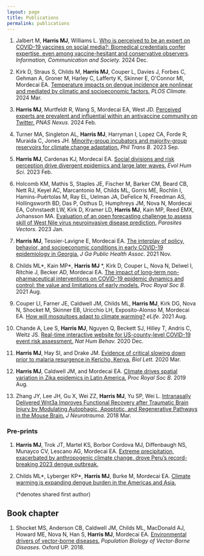 ```yaml
---
layout: page
title: Publications 
permalink: publications
---
```

1. Jalbert M, **Harris MJ**, Williams L. [Who is perceived to be an expert on COVID-19 vaccines on social media?: Biomedical credentials confer expertise, even among vaccine-hesitant and conservative observers](https://doi.org/10.1080/1369118X.2024.2436001). *Information, Communication and Society.* 2024 Dec.
   
12.  Kirk D, Straus S, Childs M, **Harris MJ**, Couper L, Davies J, Forbes C, Gehman A, Groner M, Harley C, Lafferty K, Skinner E, O'Connor MI, Mordecai EA. [Temperature impacts on dengue incidence are nonlinear and mediated by climatic and socioeconomic factors.](https://doi.org/10.1371/journal.pclm.0000152) *PLOS Climate.* 2024 Mar.

11.  **Harris MJ**, Murtfeldt R, Wang S, Mordecai EA, West JD. [Perceived experts are prevalent and influential within an antivaccine community on Twitter.](https://academic.oup.com/pnasnexus/article/3/2/pgae007/7601415?login=false) *PNAS Nexus.* 2024 Feb.

10.  Turner MA, Singleton AL, **Harris MJ**, Harryman I, Lopez CA, Forde R, Muraida C, Jones JH. [Minority-group incubators and majority-group reservoirs for climate change adaptation.](https://doi.org/10.31235/osf.io/28eaj) *Phil Trans B*. 2023 Sep.

9.  **Harris MJ**, Cardenas KJ, Mordecai EA. [Social divisions and risk perception drive divergent epidemics and large later waves.](https://doi.org/10.1017/ehs.2023.2) *Evol Hum Sci*. 2023 Feb.

8.  Holcomb KM, Mathis S, Staples JE, Fischer M, Barker CM, Beard CB, Nett RJ, Keyel AC, Marcantonio M, Childs ML, Gorris ME, Rochlin I, Hamins-Puértolas M, Ray EL, Uelman JA, DeFelice N, Freedman AS, Hollingsworth BD, Das P, Osthus D, Humphreys JM, Nova N, Mordecai EA, Cohnstaedt LW, Kirk D, Kramer LD, **Harris MJ**, Kain MP, Reed EMX, Johansson MA. [Evaluation of an open forecasting challenge to assess skill of West Nile virus neuroinvasive disease prediction.](https://doi.org/10.21203/rs.3.rs-1992050/v1) *Parasites Vectors*. 2023 Jan.

7.  **Harris MJ**, Tessier-Lavigne E, Mordecai EA. [The interplay of policy, behavior, and socioeconomic conditions in early COVID-19 epidemiology in Georgia.](https://digitalcommons.georgiasouthern.edu/jgpha/vol8/iss2/4/) *J Ga Public Health Assoc*. 2021 Nov.

6.  Childs ML\*, Kain MP\*, **Harris MJ** \*, Kirk D, Couper L, Nova N, Delwel I, Ritchie J, Becker AD, Mordecai EA. [The impact of long-term non-pharmaceutical interventions on COVID-19 epidemic dynamics and control: the value and limitations of early models.](https://doi.org/10.1098/rspb.2021.0811) *Proc Royal Soc B.* 2021 Aug.

5.  Couper LI, Farner JE, Caldwell JM, Childs ML, **Harris MJ**, Kirk DG, Nova N, Shocket M, Skinner EB, Uricchio LH, Exposito-Alonso M, Mordecai EA. [How will mosquitoes adapt to climate warming?](doi.org/10.7554/eLife.69630) *eLife*. 2021 Aug.

4.  Chande A, Lee S, **Harris MJ**, Nguyen Q, Beckett SJ, Hilley T, Andris C, Weitz JS. [Real-time interactive website for US-county-level COVID-19 event risk assessment.](https://doi.org/10.1038/s41562-020-01000-9) *Nat Hum Behav.* 2020 Dec.

3. **Harris MJ**, Hay SI, and Drake JM. [Evidence of critical slowing down prior to malaria resurgence in Kericho, Kenya.](https://doi.org/10.1098/rsbl.2019.0713) *Biol Lett.* 2020 Mar.

2. **Harris MJ**, Caldwell JM, and Mordecai EA. [Climate drives spatial variation in Zika epidemics in Latin America.](https://doi.org/10.1098/rspb.2019.1578) *Proc Royal Soc B*. 2019 Aug.

1. Zhang JY, Lee JH, Gu X, Wei ZZ, **Harris MJ**, Yu SP, Wei L. [Intranasally Delivered Wnt3a Improves Functional Recovery after Traumatic Brain Injury by Modulating Autophagic, Apoptotic, and Regenerative Pathways in the Mouse Brain.](https://doi.org/10.1089/neu.2016.4871) *J Neurotrauma.* 2018 Mar.

### Pre-prints

1. **Harris MJ**, Trok JT, Martel KS, Borbor Cordova MJ, Diffenbaugh NS, Munayco CV, Lescano AG, Mordecai EA. [Extreme precipitation, exacerbated by anthropogenic climate change, drove Peru’s record-breaking 2023 dengue outbreak.](https://doi.org/10.1101/2024.10.23.24309838)
   
2.  Childs ML\*, Lyberger KP\*, **Harris MJ**, Burke M, Mordecai EA. [Climate warming is expanding dengue burden in the Americas and Asia.](https://doi.org/10.1101/2024.01.08.24301015)

    (\*denotes shared first author)
    
## Book chapter

1. Shocket MS, Anderson CB, Caldwell JM, Childs ML, MacDonald AJ, Howard ME, Nova N, Han S, **Harris MJ**, Mordecai EA. [Environmental drivers of vector-borne diseases.](https://doi.org/10.1093/oso/9780198853244.001.0001) *Population Biology of Vector-Borne Diseases.* Oxford UP. 2018.
